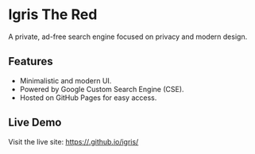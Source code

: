 # Igris The Red

A private, ad-free search engine focused on privacy and modern design.

## Features
- Minimalistic and modern UI.
- Powered by Google Custom Search Engine (CSE).
- Hosted on GitHub Pages for easy access.

## Live Demo
Visit the live site: [https://<your-username>.github.io/igris/](https://<your-username>.github.io/igris/)
